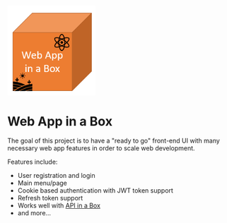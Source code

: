 <img src="./images/logo.png" width="200">

# Web App in a Box

The goal of this project is to have a "ready to go" front-end UI with many necessary web app features in order to scale web development.

Features include:

- User registration and login
- Main menu/page
- Cookie based authentication with JWT token support
- Refresh token support
- Works well with [API in a Box](https://github.com/hirre/api-in-a-box)
- and more...
